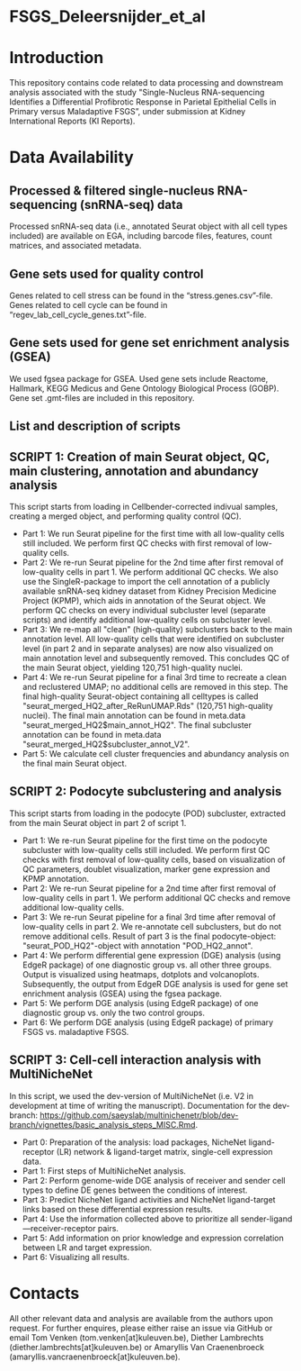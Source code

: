 # FSGS_Deleersnijder_et_al

# Introduction

This repository contains code related to data processing and downstream analysis associated with the study "Single-Nucleus RNA-sequencing Identifies a Differential Profibrotic Response in Parietal Epithelial Cells in Primary versus Maladaptive FSGS”, under submission at Kidney International Reports (KI Reports).

# Data Availability

## Processed & filtered single-nucleus RNA-sequencing (snRNA-seq) data
Processed snRNA-seq data (i.e., annotated Seurat object with all cell types included) are available on EGA, including barcode files, features, count matrices, and associated metadata.

## Gene sets used for quality control
Genes related to cell stress can be found in the “stress.genes.csv”-file.
Genes related to cell cycle can be found in “regev_lab_cell_cycle_genes.txt”-file.

## Gene sets used for gene set enrichment analysis (GSEA)
We used fgsea package for GSEA. Used gene sets include Reactome, Hallmark, KEGG Medicus and Gene Ontology Biological Process (GOBP). Gene set .gmt-files are included in this repository.

## List and description of scripts

## SCRIPT 1: Creation of main Seurat object, QC, main clustering, annotation and abundancy analysis
This script starts from loading in Cellbender-corrected indivual samples, creating a merged object, and performing quality control (QC).
-	Part 1: We run Seurat pipeline for the first time with all low-quality cells still included. We perform first QC checks with first removal of low-quality cells.
-	Part 2: We re-run Seurat pipeline for the 2nd time after first removal of low-quality cells in part 1. We perform additional QC checks. We also use the SingleR-package to import the cell annotation of a publicly available snRNA-seq kidney dataset from Kidney Precision Medicine Project (KPMP), which aids in annotation of the Seurat object. We perform QC checks on every individual subcluster level (separate scripts) and identify additional low-quality cells on subcluster level.
-	Part 3: We re-map all "clean" (high-quality) subclusters back to the main annotation level. All low-quality cells that were identified on subcluster level (in part 2 and in separate analyses) are now also visualized on main annotation level and subsequently removed. This concludes QC of the main Seurat object, yielding 120,751 high-quality nuclei.
-	Part 4: We re-run Seurat pipeline for a final 3rd time to recreate a clean and reclustered UMAP; no additional cells are removed in this step. The final high-quality Seurat-object containing all celltypes is called "seurat_merged_HQ2_after_ReRunUMAP.Rds" (120,751 high-quality nuclei). The final main annotation can be found in meta.data "seurat_merged_HQ2$main_annot_HQ2". The final subcluster annotation can be found in meta.data "seurat_merged_HQ2$subcluster_annot_V2".
-	Part 5: We calculate cell cluster frequencies and abundancy analysis on the final main Seurat object.

## SCRIPT 2: Podocyte subclustering and analysis 
This script starts from loading in the podocyte (POD) subcluster, extracted from the main Seurat object in part 2 of script 1.
-	Part 1: We re-run Seurat pipeline for the first time on the podocyte subcluster with low-quality cells still included. We perform first QC checks with first removal of low-quality cells, based on visualization of QC parameters, doublet visualization, marker gene expression and KPMP annotation.
-	Part 2: We re-run Seurat pipeline for a 2nd time after first removal of low-quality cells in part 1. We perform additional QC checks and remove additional low-quality cells.
-	Part 3: We re-run Seurat pipeline for a final 3rd time after removal of low-quality cells in part 2. We re-annotate cell subclusters, but do not remove additional cells. Result of part 3 is the final podocyte-object: "seurat_POD_HQ2"-object with annotation "POD_HQ2_annot".
-	Part 4: We perform differential gene expression (DGE) analysis (using EdgeR package) of one diagnostic group vs. all other three groups. Output is visualized using heatmaps, dotplots and volcanoplots. Subsequently, the output from EdgeR DGE analysis is used for gene set enrichment analysis (GSEA) using the fgsea package.
-	Part 5: We perform DGE analysis (using EdgeR package) of one diagnostic group vs. only the two control groups.
-	Part 6: We perform DGE analysis (using EdgeR package) of primary FSGS vs. maladaptive FSGS.

## SCRIPT 3: Cell-cell interaction analysis with MultiNicheNet
In this script, we  used the dev-version of MultiNicheNet (i.e. V2 in development at time of writing the manuscript). 
Documentation for the dev-branch: https://github.com/saeyslab/multinichenetr/blob/dev-branch/vignettes/basic_analysis_steps_MISC.Rmd.
-	Part 0: Preparation of the analysis: load packages, NicheNet ligand-receptor (LR) network & ligand-target matrix, single-cell expression data.
-	Part 1: First steps of MultiNicheNet analysis.
-	Part 2: Perform genome-wide DGE analysis of receiver and sender cell types to define DE genes between the conditions of interest.
-	Part 3: Predict NicheNet ligand activities and NicheNet ligand-target links based on these differential expression results.
-	Part 4: Use the information collected above to prioritize all sender-ligand—receiver-receptor pairs.
-	Part 5: Add information on prior knowledge and expression correlation between LR and target expression.
-	Part 6: Visualizing all results.

# Contacts
All other relevant data and analysis are available from the authors upon request. For further enquires, please either raise an issue via GitHub or email Tom Venken (tom.venken[at]kuleuven.be), Diether Lambrechts (diether.lambrechts[at]kuleuven.be) or Amaryllis Van Craenenbroeck (amaryllis.vancraenenbroeck[at]kuleuven.be).

